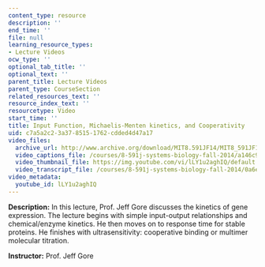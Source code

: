 ```yaml
---
content_type: resource
description: ''
end_time: ''
file: null
learning_resource_types:
- Lecture Videos
ocw_type: ''
optional_tab_title: ''
optional_text: ''
parent_title: Lecture Videos
parent_type: CourseSection
related_resources_text: ''
resource_index_text: ''
resourcetype: Video
start_time: ''
title: Input Function, Michaelis-Menten kinetics, and Cooperativity
uid: c7a5a2c2-3a37-8515-1762-cdded4d47a17
video_files:
  archive_url: http://www.archive.org/download/MIT8.591JF14/MIT8_591JF14_lec02_300k.mp4
  video_captions_file: /courses/8-591j-systems-biology-fall-2014/a146c9c6f4f45342bd08c059e7eb7a8e_lLY1u2aghIQ.vtt
  video_thumbnail_file: https://img.youtube.com/vi/lLY1u2aghIQ/default.jpg
  video_transcript_file: /courses/8-591j-systems-biology-fall-2014/0a6e12661e96fb7add90879e99e0e4ce_lLY1u2aghIQ.pdf
video_metadata:
  youtube_id: lLY1u2aghIQ
---
```


**Description:** In this lecture, Prof. Jeff Gore discusses the kinetics of gene expression. The lecture begins with simple input-output relationships and chemical/enzyme kinetics. He then moves on to response time for stable proteins. He finishes with ultrasensitivity: cooperative binding or multimer molecular titration.

**Instructor:** Prof. Jeff Gore



